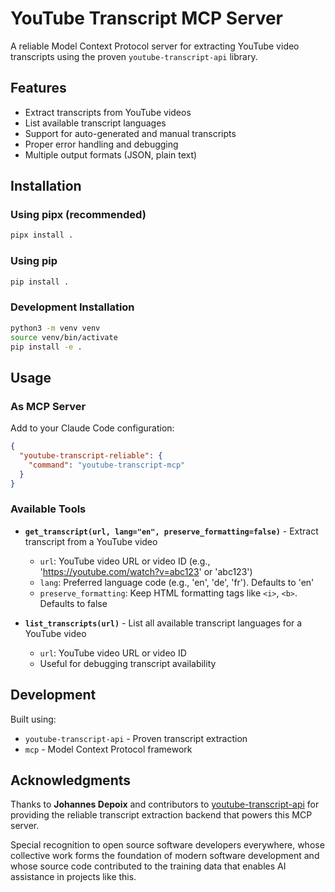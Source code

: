 # YouTube Transcript MCP Server

A reliable Model Context Protocol server for extracting YouTube video transcripts using the proven `youtube-transcript-api` library.

## Features

- Extract transcripts from YouTube videos
- List available transcript languages  
- Support for auto-generated and manual transcripts
- Proper error handling and debugging
- Multiple output formats (JSON, plain text)

## Installation

### Using pipx (recommended)
```bash
pipx install .
```

### Using pip
```bash
pip install .
```

### Development Installation
```bash
python3 -m venv venv
source venv/bin/activate
pip install -e .
```

## Usage

### As MCP Server
Add to your Claude Code configuration:

```json
{
  "youtube-transcript-reliable": {
    "command": "youtube-transcript-mcp"
  }
}
```

### Available Tools

- **`get_transcript(url, lang="en", preserve_formatting=false)`** - Extract transcript from a YouTube video
  - `url`: YouTube video URL or video ID (e.g., 'https://youtube.com/watch?v=abc123' or 'abc123') 
  - `lang`: Preferred language code (e.g., 'en', 'de', 'fr'). Defaults to 'en'
  - `preserve_formatting`: Keep HTML formatting tags like `<i>`, `<b>`. Defaults to false
  
- **`list_transcripts(url)`** - List all available transcript languages for a YouTube video
  - `url`: YouTube video URL or video ID
  - Useful for debugging transcript availability

## Development

Built using:
- `youtube-transcript-api` - Proven transcript extraction
- `mcp` - Model Context Protocol framework

## Acknowledgments

Thanks to **Johannes Depoix** and contributors to [youtube-transcript-api](https://github.com/jdepoix/youtube-transcript-api) for providing the reliable transcript extraction backend that powers this MCP server.

Special recognition to open source software developers everywhere, whose collective work forms the foundation of modern software development and whose source code contributed to the training data that enables AI assistance in projects like this.